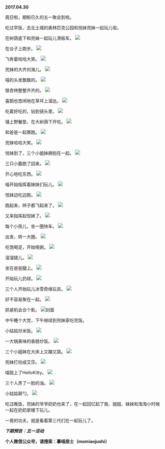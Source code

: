 
          
**2017.04.30**

周日啦，期盼已久的五一聚会到啦。

吃过早饭，去北土城的奥林匹克公园和悦妹兜妹一起玩儿啦。

在树荫底下和兜妹一起玩儿滑板车。
![](http://imglf2.nosdn.127.net/img/U2lXUTZ5TjA1Y0ZqZDBrN0ttWUFmenZEQ1k5cU10UnM4NEdXUjMyZUd3Yz0.jpg)


在台子上跑步。
![](http://imglf.nosdn.127.net/img/eHVpYTVTeVRNT0pxWFlmdytDQVVxRy9xcGhkSGFOVUh4R0ViYlYwV1Y5az0.jpg)


飞奔着哈哈大笑。
![](http://imglf1.nosdn.127.net/img/aTJORGs0a3pFd1RJcXd2WU5lc1dmYVNGbnJrUHB1TFNaOGF0NjlqcUh1dz0.jpg)


兜妹的大齐刘海儿。
![](http://imglf.nosdn.127.net/img/eHdRQmU2TjVGK3F0d29qWVgxMEswYUtsQ1JIbThGUTliVlhvQzhlZWZFZz0.jpg)


喵的头发飘飘的。
![](http://imglf0.nosdn.127.net/img/S2IySWEvMW9ldUxSdEZrbitLNlRGdjhsdDgzZTRrcUZRRUlPOTVCTXBPQT0.jpg)


银杏林整整齐齐的。
![](http://imglf1.nosdn.127.net/img/TXVjbWtyYjd2eUZMNjZtU2FqM0xxTmU5N2Vna0JqemxWaFpxV1lHOGFLRT0.jpg)


喜鹊也悠闲地在草坪上溜达。
![](http://imglf2.nosdn.127.net/img/ZzBJcndqVkFWZFlranJ3TUVWVVF2SGYvOEhMUU5MaG5RMlJFOHNWQzl0UT0.jpg)


吃着好吃的，钻到镜头里。
![](http://imglf0.nosdn.127.net/img/MFBpNlJ3SlRJSkN0YjVFNndKWURWbEhWUlg1NzlSYjR0ZHdRS3JkUGhyST0.jpg)


铺上野餐垫，在大树荫下开吃。
![](http://imglf1.nosdn.127.net/img/VWN1ZDdVZy9OalRnTy8yVk13SEREV25iNUJkUmdXZkdzL0Z1MTFJWk1JUT0.jpg)


和爸爸一起赛跑。
![](http://imglf1.nosdn.127.net/img/WFlCNEpDdVg1b2laZ3djR2VIdmR6a0dnM1dCZElFMmlFdURERFFScnRkQT0.jpg)


兜妹哈哈大笑。
![](http://imglf0.nosdn.127.net/img/NWlMUDh3MFpHd3pGbU5zR3cyd29VTkRrbW1ndmJoRklLbGJhWmlwZ2FNOD0.jpg)


悦妹到了，三个小姐妹拥抱在一起。
![](http://imglf.nosdn.127.net/img/aGdXTmpaTjQ3S2ZSbXRGODBiZGRMbGpRWWU5MFVLSFd0QXdDbHZzM1NjWT0.jpg)


三只小鹿跑了回来。
![](http://imglf0.nosdn.127.net/img/akN2OG9pQ2R6N21OSFozNFArMEdONGJQcTEwUzc1WCtEdjdlUXhkdVBMMD0.jpg)


开心地吃东西。
![](http://imglf2.nosdn.127.net/img/UTNlbGp3Z3hhMEtqa0JWL2h1TWNjOG9OU1FtZC85SktJZDR2dDB4dTRBQT0.jpg)


喵开始指挥着妹妹们玩儿。
![](http://imglf2.nosdn.127.net/img/UXc4djFsRllMRlNIRXFGblB5T0x0ZHVXM1NEd00wU0NaV2Q3Sk9oK1lHTT0.jpg)


悦妹边吃边跑。
![](http://imglf1.nosdn.127.net/img/ckJqK25zYk4zcW9PUWlnYkpCN3hib25CWFN0aWVsUUh2UVhCOFgydGF5OD0.jpg)


跑起来，辫子都飞起来了。
![](http://imglf0.nosdn.127.net/img/dGdGT1pMYzREeFBEdngvanRlbWJzeVdRRk5keHE3UzlUSmFUM3h2bHJZRT0.jpg)


又来指挥起悦妹了。
![](http://imglf0.nosdn.127.net/img/OHVCUWQrek0rOTlTTklldkltMVY4dDF0N1Y0d0lyRmFhTVRWR29ldW9ORT0.jpg)


每个小孩儿，坐一圈快车。
![](http://imglf0.nosdn.127.net/img/dzdPRlE2VlRxVnNDV3duclg0aTdyRUxQZXZybUJLYm5CazNMN3FhSGtWST0.jpg)


出发，转一大圈。
![](http://imglf.nosdn.127.net/img/ekxMUTBJZ0ljNklrWUpVRVpRK1Awd1E1MlBJQy9WU0krZDAzMnpZN2JiZz0.jpg)


吃饱喝足，开始喝粥。
![](http://imglf.nosdn.127.net/img/ZTFmYVdzZFhTOVZNV3lKc2xFSnpRdHhMcTFGNXB0OWNnb0FRT2pXYTBLcz0.jpg)


溜溜缝儿。
![](http://imglf1.nosdn.127.net/img/RkJRRW9DNTNJaGg2S3VtdnVNRWdKQ1JSd2pnVHcrTzhhUlp1WWFiQ0xacz0.jpg)


坐在爸爸腿上。
![](http://imglf.nosdn.127.net/img/M08rUWkvOU5USXpWUHFoSHdlbUJMNmZxZzlSRUdLS0hSRmZvSW9ISk1odz0.jpg)


开始玩儿扔球。
![](http://imglf0.nosdn.127.net/img/NHZ6NUt6eDc1b2pHSmdBdDgwakNFTmFYUWdEOVl5M2pIMWMvWVZzd1ZMVT0.jpg)


三个人开始玩儿冰雪奇缘玩具。
![](http://imglf.nosdn.127.net/img/djdxN0xrd3VSako0SWo5R251ZW5MNjB4MnpoVkhMWGFLQUJwU3FuV3Bjdz0.jpg)


好不容易聚在一起。
![](http://imglf0.nosdn.127.net/img/cXQvc0ZsbmZkNHBZNnpuMWl5amVmUERzclAwWi9NOXl6RWJGNTZWRTFuND0.jpg)


抓紧机会合个影。
![](http://imglf.nosdn.127.net/img/ZmdZN3Ftd1VaTUxoc1Vzakl0ZjFIWUFLTHNiOGwwOHVNaTFacng1S2d4WT0.jpg)封面


中午睡个大觉，下午继续到兜妹家吃完饭。

小姑姑炒米饭。
![](http://imglf.nosdn.127.net/img/YVBjUHlnMWpLTlRyV09KbUJqQWZBMmhFTjRkSS8vQzFFWGVDYmZDaUMrMD0.jpg)


一大锅美味的香肠炒饭。
![](http://imglf0.nosdn.127.net/img/cUt0cDZPWU9oa3N4RWFmcmpvZFl6NnpLd2sxbUxzTXlneDYrWHN1KzF2cz0.jpg)


三个小姐妹在大床上又蹦又跳。
![](http://imglf.nosdn.127.net/img/N3doUCtmbnVDTDc2c1ZjREZaTEVjN2dJcnpQNTAyNWM1eEp0MzBPUTZvbz0.jpg)


兜妹打扮成艾莎。
![](http://imglf.nosdn.127.net/img/d0ExVWVhNmJGY0xLSGlaWHJXNXNtcElWK2VxSVlKYkhyV21WY1BDTkRUST0.jpg)


喵挑上了HelloKitty。
![](http://imglf.nosdn.127.net/img/RHhaZnplRk1YTVhxdHRISkRJS2c2WXhON1QxZTJJcWxUalZaNytvcUpZQT0.jpg)


三个人弄了一脸的油。
![](http://imglf.nosdn.127.net/img/SUdoZjVnYVFmTUtVakRMWjNpeVArVEhEK2wrTUt4OTdLaTU4NGNQZDZCWT0.jpg)


小姑姑颠勺。
![](http://imglf2.nosdn.127.net/img/WlN6UFgyb2NvM3cvUmRncnZ2QVN4VlAzaHdqcElHS2phMW1OcDVqKzgvaz0.jpg)


吃过晚饭，兜妹的爷爷奶奶也来了，在一起回忆起了我、姐姐、妹妹和淘淘小时候一起在奶奶家楼下玩儿。

一晃的功夫，就是看着第三代们在一起玩儿了。


***下期预告：五一活动***


**个人微信公众号，请搜索：摹喵居士（momiaojushi）**

        